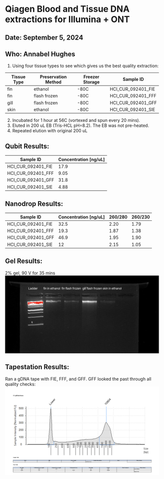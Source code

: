 # Qiagen Blood and Tissue DNA extractions for Illumina + ONT
## Date: September 5, 2024
## Who: Annabel Hughes

1. Using four tissue types to see which gives us the best quality extraction:

| Tissue Type | Preservation Method | Freezer Storage | Sample ID |
|-----------|-------------------|----------------|----------|
| fin | ethanol | -80C | HCI_CUR_092401_FIE |
| fin | flash frozen | -80C | HCI_CUR_092401_FFF |
| gill | flash frozen | -80C | HCI_CUR_092401_GFF |
| skin | ethanol | -80C | HCI_CUR_092401_SIE |

2. Incubated for 1 hour at 56C (vortexed and spun every 20 mins).
3. Eluted in 200 uL EB (Tris-HCL pH=8.2). The EB was not pre-heated.
4. Repeated elution with original 200 uL

## Qubit Results:
| Sample ID | Concentration [ng/uL] |
|---------|---------------------|
| HCI_CUR_092401_FIE | 17.9 |
| HCI_CUR_092401_FFF | 9.05 |
| HCI_CUR_092401_GFF | 31.8 |
| HCI_CUR_092401_SIE | 4.88 |

## Nanodrop Results:
| Sample ID | Concentration [ng/uL] | 260/280 | 260/230 |
|---------|--------------------|---------|---------|
| HCI_CUR_092401_FIE | 32.5 | 2.20 | 1.79 |
| HCI_CUR_092401_FFF | 19.3 | 1.87 | 1.38 |
| HCI_CUR_092401_GFF | 46.9 | 1.95 | 1.90 |
| HCI_CUR_092401_SIE | 12 | 2.15 | 1.05 |

## Gel Results:
2% gel, 90 V for 35 mins
![plot](photos/gel_results.png)

## Tapestation Results:
Ran a gDNA tape with FIE, FFF, and GFF. GFF looked the past through all quality checks:
![plot](photos/tapestation_results_gDNA.png)

